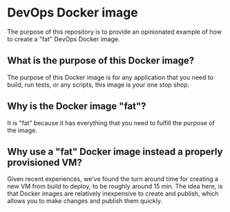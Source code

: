 # DevOps Docker image

The purpose of this repository is to provide an opinionated example of how to create a "fat" DevOps Docker image.

## What is the purpose of this Docker image?
The purpose of this Docker image is for any application that you need to build, run tests, or any scripts, this image is your one stop shop.

## Why is the Docker image "fat"?
It is "fat" because it has everything that you need to fulfill the purpose of the image.

## Why use a "fat" Docker image instead a properly provisioned VM?
Given recent experiences, we've found the turn around time for creating a new VM from build to deploy, to be roughly around 15 min. The idea here, is that Docker images are relatively inexpensive to create and publish, which allows you to make changes and publish them quickly. 
